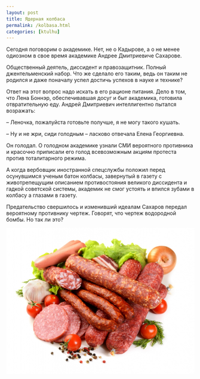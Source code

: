 ```yaml
---
layout: post
title: Ядерная колбаса
permalink: /kolbasa.html
categories: [ktulhu]
---
```


Сегодня поговорим о академике. Нет, не о Кадырове, а о не менее одиозном в свое время академике Андрее Дмитриевиче Сахарове.

Общественный деятель, диссидент и правозащитник. Полный джентельменский набор. Что же сделало его таким, ведь он таким не родился и даже поначалу успел достичь успехов в науке и технике?

Ответ на этот вопрос надо искать в его рационе питания. Дело в том, что Лена Боннэр, обеспечивавшая досуг и быт академика, готовила отвратительную еду. Андрей Дмитриевич интеллигентно пытался возражать: 

– Леночка, пожалуйста готовьте получше, я не могу такого кушать.

– Ну и не жри, сиди голодным – ласково отвечала Елена Георгиевна.

Он голодал. О голодном академике узнали СМИ вероятного противника и красочно приписали его голод всевозможным акциям протеста против тоталитарного режима.

А когда вербовщик иностранной спецслужбы положил перед осунувшимся ученым батон колбасы, завернутый в газету с животрепещущим описанием противостояния великого диссидента и гадкой советской системы, академик не смог устоять и впился зубами в колбасу а глазами в газету. 

Предательство свершилось и изменивший идеалам Сахаров передал вероятному противнику чертеж. Говорят, что чертеж водородной бомбы. Но так ли это?

![Колбаса](/images/2019/08/kolbasa.jpg)

